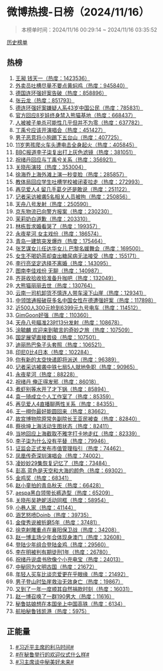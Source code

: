 <h1>
微博热搜-日榜（2024/11/16）
</h1>
<blockquote>
<p>
本榜单时间：2024/11/16 00:29:14 ~ 2024/11/16 03:35:52
</p>
</blockquote>
<p>
<a href="https://github.com/daifee/weibo-hot-search/tree/main/archives/daily">历史榜单</a>
</p>
<h2>
热榜
</h2>
<ol>

<li>
<a href="https://s.weibo.com/weibo?q=%23%E7%8E%8B%E6%98%B6%20%E9%92%B1%E5%A4%A9%E4%B8%80%23" target="weibo">
王昶 钱天一（热度：1423536）
</a>
</li>

<li>
<a href="https://s.weibo.com/weibo?q=%23%E5%A4%96%E5%8D%96%E5%91%98%E5%90%90%E6%A7%BD%E5%B0%BD%E9%87%8F%E4%B8%8D%E8%A6%81%E7%82%B9%E9%BB%84%E7%84%96%E9%B8%A1%23" target="weibo">
外卖员吐槽尽量不要点黄焖鸡（热度：945840）
</a>
</li>

<li>
<a href="https://s.weibo.com/weibo?q=%23%E5%BE%B7%E5%9B%BD%E8%BF%9E%E7%8E%AF%E5%BC%BA%E5%A5%B8%E6%A1%88%E5%91%8A%E7%A0%B4%23" target="weibo">
德国连环强奸案告破（热度：858896）
</a>
</li>

<li>
<a href="https://s.weibo.com/weibo?q=%23%E5%BC%A0%E4%BA%91%E9%BE%99%23" target="weibo">
张云龙（热度：851793）
</a>
</li>

<li>
<a href="https://s.weibo.com/weibo?q=%23%E5%BE%B7%E8%BF%9E%E7%8E%AF%E5%BC%BA%E5%A5%B8%E6%A1%88%E5%AB%8C%E7%96%91%E4%BA%BA%E7%B3%BB43%E5%B2%81%E4%B8%AD%E5%9B%BD%E5%85%AC%E6%B0%91%23" target="weibo">
德连环强奸案嫌疑人系43岁中国公民（热度：785831）
</a>
</li>

<li>
<a href="https://s.weibo.com/weibo?q=%23%E5%AE%98%E6%96%B9%E5%9B%9E%E5%BA%948%E5%B2%81%E5%A8%83%E7%BB%88%E8%BA%AB%E7%A6%81%E5%85%A5%E7%86%8A%E7%8C%AB%E5%9F%BA%E5%9C%B0%23" target="weibo">
官方回应8岁娃终身禁入熊猫基地（热度：668437）
</a>
</li>

<li>
<a href="https://s.weibo.com/weibo?q=%23%E4%BA%BA%E8%A2%AB%E8%A2%AB%E5%AD%90%E5%8D%95%E6%9D%80%E5%8F%AF%E8%83%BD%E6%80%A7%E5%87%A0%E4%B9%8E%E4%BD%86%E5%B9%B6%E4%B8%8D%E4%B8%BA%E9%9B%B6%23" target="weibo">
人被被子单杀可能性几乎但并不为零（热度：637782）
</a>
</li>

<li>
<a href="https://s.weibo.com/weibo?q=%23%E4%B8%81%E7%A6%B9%E5%85%AE%E5%BA%94%E8%AF%A5%E5%BC%80%E6%BC%94%E5%94%B1%E4%BC%9A%23" target="weibo">
丁禹兮应该开演唱会（热度：451427）
</a>
</li>

<li>
<a href="https://s.weibo.com/weibo?q=%23%E7%94%B7%E5%AD%90%E6%81%B6%E6%84%8F%E5%B0%86%E5%B0%8F%E7%8B%97%E8%B8%A2%E4%B8%8B%E4%BA%94%E5%8F%B0%E5%B1%B1%23" target="weibo">
男子恶意将小狗踢下五台山（热度：407725）
</a>
</li>

<li>
<a href="https://s.weibo.com/weibo?q=%2311%E5%B2%81%E7%94%B7%E5%AD%A9%E7%88%AC%E7%81%AB%E8%BD%A6%E5%A4%B4%E9%81%AD%E7%94%B5%E5%87%BB%E5%85%A8%E8%BA%AB%E8%B5%B7%E7%81%AB%23" target="weibo">
11岁男孩爬火车头遭电击全身起火（热度：405845）
</a>
</li>

<li>
<a href="https://s.weibo.com/weibo?q=%23BBC%E6%8A%A5%E9%81%93%E6%9D%8E%E5%AD%90%E6%9F%92%E5%A4%8D%E5%87%BA%E6%89%93%E4%B8%8A%E7%81%B0%E8%89%B2%E6%BB%A4%E9%95%9C%23" target="weibo">
BBC报道李子柒复出打上灰色滤镜（热度：381051）
</a>
</li>

<li>
<a href="https://s.weibo.com/weibo?q=%23%E7%A5%9D%E7%BB%AA%E4%B8%B9%E5%9B%9E%E5%BA%94%E4%B8%8E%E4%B8%81%E7%A6%B9%E5%85%AE%E5%85%B3%E7%B3%BB%23" target="weibo">
祝绪丹回应与丁禹兮关系（热度：356921）
</a>
</li>

<li>
<a href="https://s.weibo.com/weibo?q=%23%E5%85%B3%E6%99%93%E5%BD%A4%E6%BC%94%E6%8A%80%23" target="weibo">
关晓彤演技（热度：353004）
</a>
</li>

<li>
<a href="https://s.weibo.com/weibo?q=%23%E5%BE%90%E6%B5%B7%E4%B9%94%E4%B8%8A%E6%B5%B7%E5%A4%96%E6%BB%A9%E4%B8%8A%E6%BC%94%E4%B8%80%E7%A7%92%E5%8F%98%E8%84%B8%23" target="weibo">
徐海乔上海外滩上演一秒变脸（热度：285857）
</a>
</li>

<li>
<a href="https://s.weibo.com/weibo?q=%23%E6%95%99%E4%BD%93%E5%B1%80%E5%9B%9E%E5%BA%94%E5%AD%A6%E7%94%9F%E5%90%90%E6%A7%BD%E5%AD%A6%E6%A0%A1%E8%A2%AB%E9%97%AD%E9%BA%A6%E6%8B%89%E8%B5%B0%23" target="weibo">
教体局回应学生吐槽学校被闭麦拉走（热度：272993）
</a>
</li>

<li>
<a href="https://s.weibo.com/weibo?q=%23%E5%86%8D%E8%A7%81%E7%88%B1%E4%BA%BA4%20%E7%95%99%E5%87%A0%E6%89%8B%E8%91%9B%E5%A4%95%E8%BF%98%E6%98%AF%E6%95%A2%E8%AF%B4%23" target="weibo">
再见爱人4 留几手葛夕还是敢说（热度：251122）
</a>
</li>

<li>
<a href="https://s.weibo.com/weibo?q=%23%E8%AE%B0%E8%80%85%E9%87%87%E8%AE%BF%E8%A2%AB%E8%A2%AD5%E5%90%8D%E7%9B%B8%E5%85%B3%E4%BA%BA%E5%91%98%E8%A2%AB%E6%8B%98%23" target="weibo">
记者采访被袭5名相关人员被拘（热度：250856）
</a>
</li>

<li>
<a href="https://s.weibo.com/weibo?q=%23%E5%A4%A9%E8%88%9F%E5%85%AB%E5%8F%B7%E5%8F%91%E5%B0%84%23" target="weibo">
天舟八号发射（热度：250590）
</a>
</li>

<li>
<a href="https://s.weibo.com/weibo?q=%23%E4%BA%AC%E4%B8%9C%E7%89%A9%E6%B5%81%E5%B7%B2%E5%90%91%E8%AD%A6%E6%96%B9%E6%8A%A5%E6%A1%88%23" target="weibo">
京东物流已向警方报案（热度：230230）
</a>
</li>

<li>
<a href="https://s.weibo.com/weibo?q=%23%E8%8C%89%E8%8E%89%E5%A5%B6%E7%99%BD%E9%81%93%E6%AD%89%23" target="weibo">
茉莉奶白道歉（热度：203310）
</a>
</li>

<li>
<a href="https://s.weibo.com/weibo?q=%23%E6%9E%97%E6%A0%8B%E5%93%B2%E6%B1%82%E5%A9%9A%E7%9C%8B%E5%93%AD%E4%BA%86%23" target="weibo">
林栋哲求婚看哭了（热度：199357）
</a>
</li>

<li>
<a href="https://s.weibo.com/weibo?q=%23%E6%B0%B8%E5%A4%9C%E6%98%9F%E6%B2%B3%20%E5%A5%B3%E4%B8%BB%E6%88%8F%E4%BB%BD%23" target="weibo">
永夜星河 女主戏份（热度：186574）
</a>
</li>

<li>
<a href="https://s.weibo.com/weibo?q=%23%E9%9D%92%E5%B2%9B%E4%B8%80%E5%BB%BA%E7%AD%91%E7%AA%81%E5%8F%91%E7%88%86%E7%82%B8%23" target="weibo">
青岛一建筑突发爆炸（热度：175464）
</a>
</li>

<li>
<a href="https://s.weibo.com/weibo?q=%23%E5%BC%A0%E8%89%BA%E8%B0%8B%E5%A5%B3%E5%84%BF%E4%BB%BB%E8%BE%BE%E5%8D%8E%E5%A5%B3%E5%84%BF%20%E5%B7%B4%E9%BB%8E%E5%90%8D%E5%AA%9B%E8%88%9E%E4%BC%9A%23" target="weibo">
张艺谋女儿任达华女儿 巴黎名媛舞会（热度：169500）
</a>
</li>

<li>
<a href="https://s.weibo.com/weibo?q=%23%E5%A5%B3%E7%94%9F%E4%B8%8D%E5%96%9D%E5%A5%B6%E8%8C%B6%E5%8D%B4%E6%9F%A5%E5%87%BA%E7%B3%96%E5%B0%BF%E7%97%85%E6%97%A0%E6%B3%95%E6%8E%A5%E5%8F%97%23" target="weibo">
女生不喝奶茶却查出糖尿病无法接受（热度：155171）
</a>
</li>

<li>
<a href="https://s.weibo.com/weibo?q=%23%E6%9D%8E%E8%A1%8C%E4%BA%AE%E5%9D%9A%E5%AE%9A%E9%80%89%E6%8B%A9%E4%B8%8D%E7%A6%BB%E5%A9%9A%23" target="weibo">
李行亮坚定选择不离婚（热度：143095）
</a>
</li>

<li>
<a href="https://s.weibo.com/weibo?q=%23%E5%9B%BE%E5%8D%97%E6%9D%8E%E4%BD%B3%E6%88%8F%E4%BB%BD%20%E6%97%A0%E8%81%8A%23" target="weibo">
图南李佳戏份 无聊（热度：140987）
</a>
</li>

<li>
<a href="https://s.weibo.com/weibo?q=%23%E9%BD%90%E5%93%A5%E6%94%B6%E6%8B%BE%E6%94%B6%E6%8B%BE%E5%87%86%E5%A4%87%E5%8D%87%E5%92%96%E5%90%A7%23" target="weibo">
齐哥收拾收拾准备升咖吧（热度：132049）
</a>
</li>

<li>
<a href="https://s.weibo.com/weibo?q=%23%E5%A4%A7%E7%86%8A%E7%8C%AB%E4%B8%BD%E4%B8%BD%E5%8E%BB%E4%B8%96%23" target="weibo">
大熊猫丽丽去世（热度：130764）
</a>
</li>

<li>
<a href="https://s.weibo.com/weibo?q=%23%E4%BA%91%E5%8D%97%E4%B8%80%E5%8F%B8%E6%9C%BA%E5%8D%B8%E8%B4%A7%E4%B8%8D%E6%85%8E%E8%BF%9E%E4%BA%BA%E5%B8%A6%E8%BD%A6%E6%BB%9A%E4%B8%8B%E5%B1%B1%E5%B4%96%23" target="weibo">
云南一司机卸货不慎连人带车滚下山崖（热度：129341）
</a>
</li>

<li>
<a href="https://s.weibo.com/weibo?q=%23%E4%B8%AD%E9%A2%86%E9%A6%86%E9%80%9A%E6%8A%A5%E7%A0%B4%E8%8E%B7%E5%A4%9A%E5%90%8D%E4%B8%AD%E5%9B%BD%E5%A5%B3%E6%80%A7%E5%9C%A8%E5%BE%B7%E9%81%AD%E5%BC%BA%E5%A5%B8%E6%A1%88%23" target="weibo">
中领馆通报破获多名中国女性在德遭强奸案（热度：117898）
</a>
</li>

<li>
<a href="https://s.weibo.com/weibo?q=%23%E8%BF%91500%E4%BA%BA300%E5%85%83%E6%8A%A2%E5%88%B06399%E5%85%83%E4%B9%9D%E5%8F%B7%E7%94%B5%E8%BD%A6%23" target="weibo">
近500人300元抢到6399元九号电车（热度：114512）
</a>
</li>

<li>
<a href="https://s.weibo.com/weibo?q=%23GimGoon%E5%A5%BD%E5%BC%BA%23" target="weibo">
GimGoon好强（热度：110360）
</a>
</li>

<li>
<a href="https://s.weibo.com/weibo?q=%23%E5%A4%A9%E8%88%9F%E5%85%AB%E5%8F%B7%E7%9E%84%E5%87%8623%E6%97%B613%E5%88%86%E5%8F%91%E5%B0%84%23" target="weibo">
天舟八号瞄准23时13分发射（热度：108678）
</a>
</li>

<li>
<a href="https://s.weibo.com/weibo?q=%23%E6%B6%82%E6%AF%93%E9%BA%9F%20%E6%AC%A2%E8%BF%8E%E6%9D%A5%E5%88%B0%E6%AF%93%E8%A8%80%E7%9A%84%E5%A5%87%E5%A6%99%E4%B9%8B%E6%97%85%23" target="weibo">
涂毓麟 欢迎来到毓言的奇妙之旅（热度：107509）
</a>
</li>

<li>
<a href="https://s.weibo.com/weibo?q=%23%E5%9B%BD%E8%B6%B3%E5%B1%95%E6%9C%9B%E7%9B%B4%E6%8E%A5%E6%99%8B%E7%BA%A7%23" target="weibo">
国足展望直接晋级（热度：107501）
</a>
</li>

<li>
<a href="https://s.weibo.com/weibo?q=%23%E8%BF%AA%E4%B8%BD%E7%83%AD%E5%B7%B4%E5%85%94%E5%AD%90%E5%A4%B4%E5%A5%97%E7%85%A7%23" target="weibo">
迪丽热巴兔子头套照（热度：106521）
</a>
</li>

<li>
<a href="https://s.weibo.com/weibo?q=%23%E5%8D%B0%E5%B0%BC0%E6%AF%944%E6%97%A5%E6%9C%AC%23" target="weibo">
印尼0比4日本（热度：102284）
</a>
</li>

<li>
<a href="https://s.weibo.com/weibo?q=%23%E4%BD%A0%E6%9C%89%E6%96%B0%E7%9A%84%E5%A4%AA%E7%A9%BA%E5%BF%AB%E9%80%92%E5%8D%B3%E5%B0%86%E6%B4%BE%E9%80%81%23" target="weibo">
你有新的太空快递即将派送（热度：96389）
</a>
</li>

<li>
<a href="https://s.weibo.com/weibo?q=%23%E8%AE%B0%E8%80%85%E9%87%87%E8%AE%BF%E8%A2%AB%E8%A2%AD%E4%B8%AD%E9%93%81%E4%B8%83%E5%B1%805%E4%BA%BA%E5%B0%B1%E5%9C%B0%E5%85%8D%E8%81%8C%23" target="weibo">
记者采访被袭中铁七局5人就地免职（热度：90965）
</a>
</li>

<li>
<a href="https://s.weibo.com/weibo?q=%23%E6%B0%B8%E5%A4%9C%E6%98%9F%E6%B2%B3%23" target="weibo">
永夜星河（热度：88228）
</a>
</li>

<li>
<a href="https://s.weibo.com/weibo?q=%23%E7%A5%9D%E7%BB%AA%E4%B8%B9%20%E4%BF%BA%E6%AD%A3%E5%BE%97%E5%8F%91%E9%82%AA%23" target="weibo">
祝绪丹 俺正得发邪（热度：86018）
</a>
</li>

<li>
<a href="https://s.weibo.com/weibo?q=%23%E7%85%AE%E8%99%BE%E5%88%AB%E7%AD%89%E6%B0%B4%E5%BC%80%E4%BA%86%E6%89%8D%E4%B8%8B%E9%94%85%23" target="weibo">
煮虾别等水开了才下锅（热度：85894）
</a>
</li>

<li>
<a href="https://s.weibo.com/weibo?q=%23%E8%A2%81%E4%B8%80%E7%90%A6%E6%88%90%E7%AB%8B%E4%B8%AA%E4%BA%BA%E5%B7%A5%E4%BD%9C%E5%AE%A4%E4%BA%86%23" target="weibo">
袁一琦成立个人工作室了（热度：85359）
</a>
</li>

<li>
<a href="https://s.weibo.com/weibo?q=%23%E5%86%8D%E8%A7%81%E7%88%B1%E4%BA%BA4%E7%9B%B4%E6%92%AD%E8%81%8A%E4%B8%A4%E6%80%A7%E5%85%B3%E7%B3%BB%23" target="weibo">
再见爱人4直播聊两性关系（热度：84355）
</a>
</li>

<li>
<a href="https://s.weibo.com/weibo?q=%23%E7%8E%8B%E4%B8%80%E6%A0%A9%E4%BD%A0%E6%9C%80%E5%A5%BD%E8%83%BD%E5%9C%86%E5%9B%9E%E6%9D%A5%23" target="weibo">
王一栩你最好能圆回来（热度：83662）
</a>
</li>

<li>
<a href="https://s.weibo.com/weibo?q=%23%E6%95%85%E5%AE%AB%E5%8D%9A%E7%89%A9%E9%99%A2%E5%8E%9F%E5%B8%B8%E5%8A%A1%E5%89%AF%E9%99%A2%E9%95%BF%E7%8E%8B%E4%BA%9A%E6%B0%91%E8%A2%AB%E6%9F%A5%23" target="weibo">
故宫博物院原常务副院长王亚民被查（热度：82840）
</a>
</li>

<li>
<a href="https://s.weibo.com/weibo?q=%23%E8%94%A1%E5%BE%90%E5%9D%A4%E4%B8%8A%E6%B5%B7%E6%B4%BB%E5%8A%A8%E7%94%9F%E5%9B%BE%E7%8A%B6%E6%80%81%23" target="weibo">
蔡徐坤上海活动生图状态（热度：82411）
</a>
</li>

<li>
<a href="https://s.weibo.com/weibo?q=%23%E5%BD%93%E5%9C%B0%E5%9B%9E%E5%BA%94%E4%B8%8A%E6%B5%B7%E6%88%AA%E5%8F%96%E4%B8%8D%E9%9B%85%E5%AD%97%E6%89%93%E5%8D%A1%E5%9C%B0%E8%B5%B0%E7%BA%A2%23" target="weibo">
当地回应上海截取不雅字打卡地走红（热度：82339）
</a>
</li>

<li>
<a href="https://s.weibo.com/weibo?q=%23%E6%9D%8E%E5%AD%90%E6%9F%92%E4%B8%BA%E4%BB%80%E4%B9%88%E6%B2%A1%E6%9C%89%E5%B9%B3%E6%9B%BF%23" target="weibo">
李子柒为什么没有平替（热度：79946）
</a>
</li>

<li>
<a href="https://s.weibo.com/weibo?q=%23%E8%AF%81%E7%9B%91%E4%BC%9A%E6%AD%A3%E5%BC%8F%E5%8F%91%E5%B8%83%E5%B8%82%E5%80%BC%E7%AE%A1%E7%90%86%E6%8C%87%E5%BC%95%23" target="weibo">
证监会正式发布市值管理指引（热度：74462）
</a>
</li>

<li>
<a href="https://s.weibo.com/weibo?q=%23%E5%87%A4%E5%87%B0%E4%BC%A0%E5%A5%87%E6%B7%B1%E5%9C%B3%E6%BC%94%E5%94%B1%E4%BC%9A%23" target="weibo">
凤凰传奇深圳演唱会（热度：74002）
</a>
</li>

<li>
<a href="https://s.weibo.com/weibo?q=%23%E5%87%8C%E5%A6%99%E5%A6%9929%E9%9B%86%E6%81%A2%E5%A4%8D%E8%AE%B0%E5%BF%86%E4%BA%86%23" target="weibo">
凌妙妙29集恢复记忆了（热度：73484）
</a>
</li>

<li>
<a href="https://s.weibo.com/weibo?q=%23%E5%BD%AD%E9%AB%98%20%E8%93%9D%E8%89%B2%E6%98%AF%E5%A4%A9%E7%A9%BA%E5%92%8C%E5%A4%A7%E6%B5%B7%E7%9A%84%E9%A2%9C%E8%89%B2%23" target="weibo">
彭高 蓝色是天空和大海的颜色（热度：69302）
</a>
</li>

<li>
<a href="https://s.weibo.com/weibo?q=%23%E9%87%91%E9%B8%A1%E5%A5%96%23" target="weibo">
金鸡奖（热度：68341）
</a>
</li>

<li>
<a href="https://s.weibo.com/weibo?q=%23%E8%B5%B5%E5%B0%8F%E7%AB%A5%E6%8B%8D%E7%9A%84%E9%9D%92%E5%B2%9B%E7%A7%8B%E5%A4%A9%23" target="weibo">
赵小童拍的青岛秋天（热度：66428）
</a>
</li>

<li>
<a href="https://s.weibo.com/weibo?q=%23aespa%E9%BB%91%E7%99%BD%E9%A2%86%E5%B8%A6%E9%95%BF%E8%A3%A4%E9%80%A0%E5%9E%8B%23" target="weibo">
aespa黑白领带长裤造型（热度：65209）
</a>
</li>

<li>
<a href="https://s.weibo.com/weibo?q=%23%E5%85%B3%E6%99%93%E5%BD%A4%E5%90%B4%E8%89%B3%E5%A6%AE%E6%B4%BB%E5%8A%A8%E5%90%8C%E6%A1%86%23" target="weibo">
关晓彤吴艳妮活动同框（热度：58954）
</a>
</li>

<li>
<a href="https://s.weibo.com/weibo?q=%23%E5%B0%8F%E5%B7%B7%E4%BA%BA%E5%AE%B6%23" target="weibo">
小巷人家（热度：41144）
</a>
</li>

<li>
<a href="https://s.weibo.com/weibo?q=%23%E6%B6%B5%E8%89%BA%E6%80%92%E5%96%B7Doinb%23" target="weibo">
涵艺怒喷Doinb（热度：39735）
</a>
</li>

<li>
<a href="https://s.weibo.com/weibo?q=%23%E9%87%91%E4%BF%8A%E7%A7%80%E8%AF%B4%E8%A2%AB%E6%8A%98%E7%A3%A85%E5%B9%B4%23" target="weibo">
金俊秀说被折磨5年（热度：37481）
</a>
</li>

<li>
<a href="https://s.weibo.com/weibo?q=%23%E5%BE%90%E5%85%8B%E5%B0%84%E9%9B%95%E9%87%8D%E7%82%B9%E5%9C%A8%E8%A5%84%E9%98%B3%E4%BF%9D%E5%8D%AB%E6%88%98%23" target="weibo">
徐克射雕重点在襄阳保卫战（热度：34208）
</a>
</li>

<li>
<a href="https://s.weibo.com/weibo?q=%23%E8%B5%B5%E4%B8%80%E5%8D%9A%E4%B8%BB%E5%9C%BA%E5%B0%91%E5%B9%B4%E5%90%88%E4%BD%93%E7%8E%B0%E8%BA%AB%E6%BE%B3%E9%97%A8%23" target="weibo">
赵一博主场少年合体现身澳门（热度：32608）
</a>
</li>

<li>
<a href="https://s.weibo.com/weibo?q=%23%E7%99%BB%E9%99%86%E5%B0%91%E5%B9%B4%E7%BB%84%E5%90%88%E7%99%BB%E9%99%86%E9%87%91%E9%B8%A1%23" target="weibo">
登陆少年组合登陆金鸡（热度：29560）
</a>
</li>

<li>
<a href="https://s.weibo.com/weibo?q=%23%E6%9D%8E%E5%9C%A8%E6%98%8E%E8%A2%AB%E5%88%A4%E6%9C%89%E6%9C%9F%E5%BE%92%E5%88%911%E5%B9%B4%23" target="weibo">
李在明被判有期徒刑1年（热度：26780）
</a>
</li>

<li>
<a href="https://s.weibo.com/weibo?q=%23%E7%A5%9D%E7%BB%AA%E4%B8%B9%E8%AF%B4%E8%99%9E%E4%B9%A6%E6%AC%A3%E5%83%8F%E4%B8%AA%E5%B0%8F%E5%85%85%E7%94%B5%E5%AE%9D%23" target="weibo">
祝绪丹说虞书欣像个小充电宝（热度：24013）
</a>
</li>

<li>
<a href="https://s.weibo.com/weibo?q=%23%E4%B8%AD%E7%A7%98%E5%90%8C%E4%B8%BA%E6%96%87%E6%98%8E%E5%8F%A4%E5%9B%BD%23" target="weibo">
中秘同为文明古国（热度：21672）
</a>
</li>

<li>
<a href="https://s.weibo.com/weibo?q=%23%E5%B9%B4%E8%BD%BB%E4%BA%BA%E4%B9%B0%E8%BD%A6%E6%AF%94%E8%B0%88%E6%81%8B%E7%88%B1%E6%9B%B4%E5%9C%A8%E4%B9%8E%E7%9C%BC%E7%BC%98%23" target="weibo">
年轻人买车比谈恋爱更在乎眼缘（热度：21492）
</a>
</li>

<li>
<a href="https://s.weibo.com/weibo?q=%23%E7%94%B7%E5%AD%90%E7%99%BB%E5%B1%B1%E6%97%B6%E5%9D%A0%E5%B4%96%E6%95%91%E6%B2%BB%E6%97%A0%E6%95%88%E8%BA%AB%E4%BA%A1%23" target="weibo">
男子登山时坠崖救治无效身亡（热度：19867）
</a>
</li>

<li>
<a href="https://s.weibo.com/weibo?q=%23%E5%8F%88%E5%88%B0%E4%BA%86%E4%B8%80%E5%B9%B4%E4%B8%80%E5%BA%A6%E9%A1%BA%E5%85%B6%E8%87%AA%E7%84%B6%E6%8D%90%E6%AC%BE%E6%97%B6%E5%88%BB%23" target="weibo">
又到了一年一度顺其自然捐款时刻（热度：16031）
</a>
</li>

<li>
<a href="https://s.weibo.com/weibo?q=%23%E8%B5%B5%E4%B8%80%E5%8D%9A%E5%8F%AC%E5%94%A4%E4%BA%86%E4%B8%80%E7%BE%A4190%E7%94%B7%E5%A4%A7%23" target="weibo">
赵一博召唤了一群190男大（热度：11616）
</a>
</li>

<li>
<a href="https://s.weibo.com/weibo?q=%23%E7%A7%98%E9%B2%81%E5%A7%91%E5%A8%98%E6%83%B3%E5%9C%A8%E6%9C%AC%E5%9B%BD%E5%9D%90%E4%B8%8A%E4%B8%AD%E5%9B%BD%E9%AB%98%E9%93%81%23" target="weibo">
秘鲁姑娘想在本国坐上中国高铁（热度：6134）
</a>
</li>

<li>
<a href="https://s.weibo.com/weibo?q=%23%E8%88%AA%E6%8B%8D%E7%A7%98%E9%B2%81%E9%92%B1%E5%87%AF%E6%B8%AF%23" target="weibo">
航拍秘鲁钱凯港（热度：5975）
</a>
</li>

</ol>
<h2>
正能量
</h2>
<ol>

<li>
<a href="https://s.weibo.com/weibo?q=%23%23%E4%B9%A0%E8%BF%91%E5%B9%B3%E4%B8%BB%E5%B8%AD%E7%9A%84%E5%88%A9%E9%A9%AC%E6%97%B6%E9%97%B4%23%23" target="weibo">
#习近平主席的利马时间#
</a>
</li>

<li>
<a href="https://s.weibo.com/weibo?q=%23%23%E5%9C%A8%E7%A7%98%E9%B2%81%E4%B8%BE%E8%A1%8C%E7%9A%84%E6%AC%A2%E8%BF%8E%E4%BB%AA%E5%BC%8F%E4%BB%80%E4%B9%88%E6%A0%B7%23%23" target="weibo">
#在秘鲁举行的欢迎仪式什么样#
</a>
</li>

<li>
<a href="https://s.weibo.com/weibo?q=%23%23%E4%B9%A0%E4%B8%BB%E5%B8%AD%E8%B0%88%E4%B8%AD%E7%A7%98%E7%BE%8E%E5%A5%BD%E6%9C%AA%E6%9D%A5%23%23" target="weibo">
#习主席谈中秘美好未来#
</a>
</li>

</ol>